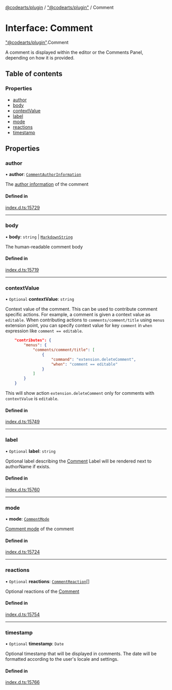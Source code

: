 [@codearts/plugin](../README.md) / ["@codearts/plugin"](../modules/_codearts_plugin_.md) / Comment

# Interface: Comment

["@codearts/plugin"](../modules/_codearts_plugin_.md).Comment

A comment is displayed within the editor or the Comments Panel, depending on how it is provided.

## Table of contents

### Properties

- [author](codearts_plugin_.Comment.md#author)
- [body](codearts_plugin_.Comment.md#body)
- [contextValue](codearts_plugin_.Comment.md#contextvalue)
- [label](codearts_plugin_.Comment.md#label)
- [mode](codearts_plugin_.Comment.md#mode)
- [reactions](codearts_plugin_.Comment.md#reactions)
- [timestamp](codearts_plugin_.Comment.md#timestamp)

## Properties

### author

• **author**: [`CommentAuthorInformation`](codearts_plugin_.CommentAuthorInformation.md)

The [author information](codearts_plugin_.CommentAuthorInformation.md) of the comment

#### Defined in

[index.d.ts:15729](https://github.com/shuyaqian/cloudide-plugin-api/blob/5b69219/index.d.ts#L15729)

___

### body

• **body**: `string` \| [`MarkdownString`](../classes/codearts_plugin_.MarkdownString.md)

The human-readable comment body

#### Defined in

[index.d.ts:15719](https://github.com/shuyaqian/cloudide-plugin-api/blob/5b69219/index.d.ts#L15719)

___

### contextValue

• `Optional` **contextValue**: `string`

Context value of the comment. This can be used to contribute comment specific actions.
For example, a comment is given a context value as `editable`. When contributing actions to `comments/comment/title`
using `menus` extension point, you can specify context value for key `comment` in `when` expression like `comment == editable`.
```json
	"contributes": {
		"menus": {
			"comments/comment/title": [
				{
					"command": "extension.deleteComment",
					"when": "comment == editable"
				}
			]
		}
	}
```
This will show action `extension.deleteComment` only for comments with `contextValue` is `editable`.

#### Defined in

[index.d.ts:15749](https://github.com/shuyaqian/cloudide-plugin-api/blob/5b69219/index.d.ts#L15749)

___

### label

• `Optional` **label**: `string`

Optional label describing the [Comment](codearts_plugin_.Comment.md)
Label will be rendered next to authorName if exists.

#### Defined in

[index.d.ts:15760](https://github.com/shuyaqian/cloudide-plugin-api/blob/5b69219/index.d.ts#L15760)

___

### mode

• **mode**: [`CommentMode`](../enums/codearts_plugin_.CommentMode.md)

[Comment mode](../enums/codearts_plugin_.CommentMode.md) of the comment

#### Defined in

[index.d.ts:15724](https://github.com/shuyaqian/cloudide-plugin-api/blob/5b69219/index.d.ts#L15724)

___

### reactions

• `Optional` **reactions**: [`CommentReaction`](codearts_plugin_.CommentReaction.md)[]

Optional reactions of the [Comment](codearts_plugin_.Comment.md)

#### Defined in

[index.d.ts:15754](https://github.com/shuyaqian/cloudide-plugin-api/blob/5b69219/index.d.ts#L15754)

___

### timestamp

• `Optional` **timestamp**: `Date`

Optional timestamp that will be displayed in comments.
The date will be formatted according to the user's locale and settings.

#### Defined in

[index.d.ts:15766](https://github.com/shuyaqian/cloudide-plugin-api/blob/5b69219/index.d.ts#L15766)
